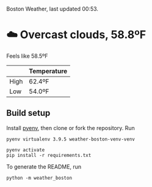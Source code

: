 Boston Weather, last updated 00:53.

# ☁️ Overcast clouds, 58.8ºF

Feels like 58.5ºF

|  | Temperature |
| -- | -- |
| High | 62.4ºF |
| Low | 54.0ºF |


## Build setup

Install [pyenv](https://github.com/pyenv/pyenv), then clone or fork the repository. Run


```shell
pyenv virtualenv 3.9.5 weather-boston-venv-venv

pyenv activate
pip install -r requirements.txt
```

To generate the README, run

```shell
python -m weather_boston
```
